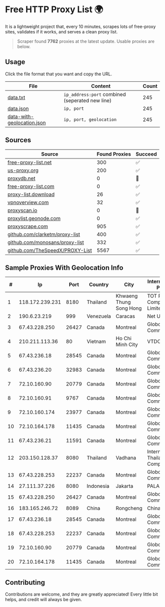 
# Free HTTP Proxy List 🌍

It is a lightweight project that, every 10 minutes, scrapes lots of free-proxy sites, validates if it works, and serves a clean proxy list.


> Scraper found **7762** proxies at the latest update. Usable proxies are below.

## Usage

Click the file format that you want and copy the URL.


|File|Content|Count|
|----|-------|-----|
|[data.txt](https://raw.githubusercontent.com/themiralay/Proxy-List-World/master/data.txt)|`ip_address:port` combined (seperated new line)|245|
|[data.json](https://raw.githubusercontent.com/themiralay/Proxy-List-World/master/data.json)|`ip, port`|245|
|[data-with-geolocation.json](https://raw.githubusercontent.com/themiralay/Proxy-List-World/master/data-with-geolocation.json)|`ip, port, geolocation`|245|

## Sources

|Source|Found Proxies|Succeed|
|------|-------------|-------|
|[free-proxy-list.net](https://free-proxy-list.net)|300|✅|
|[us-proxy.org](https://www.us-proxy.org)|200|✅|
|[proxydb.net](http://proxydb.net)|0|🚫|
|[free-proxy-list.com](https://free-proxy-list.com/?page=&port=&type%5B%5D=http&type%5B%5D=https&up_time=0&search=Search)|0|✅|
|[proxy-list.download](https://www.proxy-list.download/HTTP)|26|✅|
|[vpnoverview.com](https://vpnoverview.com/privacy/anonymous-browsing/free-proxy-servers)|32|✅|
|[proxyscan.io](https://www.proxyscan.io)|0|🚫|
|[proxylist.geonode.com](https://proxylist.geonode.com/api/proxy-list?limit=300&page=1&sort_by=lastChecked&sort_type=desc&protocols=http,https)|0|✅|
|[proxyscrape.com](https://api.proxyscrape.com/v2/?request=displayproxies&protocol=http&timeout=10000&country=all&ssl=all&anonymity=all)|905|✅|
|[github.com/clarketm/proxy-list](https://raw.githubusercontent.com/clarketm/proxy-list/master/proxy-list-raw.txt)|400|✅|
|[github.com/monosans/proxy-list](https://raw.githubusercontent.com/monosans/proxy-list/main/proxies/http.txt)|332|✅|
|[github.com/TheSpeedX/PROXY-List](https://raw.githubusercontent.com/TheSpeedX/PROXY-List/master/http.txt)|5567|✅|


## Sample Proxies With Geolocation Info

|#|Ip|Port|Country|City|Internet Service Provider|
|-|--|----|-------|----|-------------------------|
|1|118.172.239.231|8180|Thailand|Khwaeng Thung Song Hong|TOT Public Company Limited|
|2|190.6.23.219|999|Venezuela|Caracas|Net Uno|
|3|67.43.228.250|26427|Canada|Montreal|GloboTech Communications|
|4|210.211.113.36|80|Vietnam|Ho Chi Minh City|VTDC|
|5|67.43.236.18|28545|Canada|Montreal|GloboTech Communications|
|6|67.43.236.20|32983|Canada|Montreal|GloboTech Communications|
|7|72.10.160.90|20779|Canada|Montreal|GloboTech Communications|
|8|72.10.160.91|9767|Canada|Montreal|GloboTech Communications|
|9|72.10.160.174|23977|Canada|Montreal|GloboTech Communications|
|10|72.10.164.178|11435|Canada|Montreal|GloboTech Communications|
|11|67.43.236.21|11591|Canada|Montreal|GloboTech Communications|
|12|203.150.128.37|8080|Thailand|Vadhana|Internet Thailand Company Ltd|
|13|67.43.228.253|22237|Canada|Montreal|GloboTech Communications|
|14|27.111.37.226|8080|Indonesia|Jakarta|PALAPA-INET|
|15|67.43.228.250|26427|Canada|Montreal|GloboTech Communications|
|16|183.165.246.72|8089|China|Rongcheng|Chinanet|
|17|67.43.236.18|28545|Canada|Montreal|GloboTech Communications|
|18|67.43.228.253|22237|Canada|Montreal|GloboTech Communications|
|19|72.10.160.90|20779|Canada|Montreal|GloboTech Communications|
|20|72.10.164.178|11435|Canada|Montreal|GloboTech Communications|



## Contributing

Contributions are welcome, and they are greatly appreciated! Every
little bit helps, and credit will always be given.

